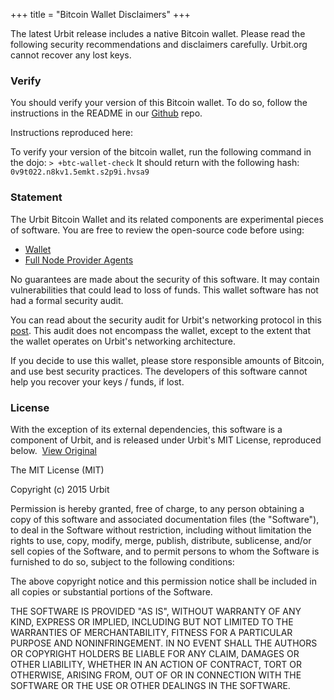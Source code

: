 +++
title = "Bitcoin Wallet Disclaimers"
+++



The latest Urbit release includes a native Bitcoin wallet. Please read the following security recommendations and disclaimers carefully. Urbit.org cannot recover any lost keys.



### Verify

You should verify your version of this Bitcoin wallet. To do so, follow the instructions in the README in our [Github](https://github.com/urbit/urbit/blob/master/pkg/btc-wallet/README.md) repo. 

Instructions reproduced here: 

To verify your version of the bitcoin wallet, run the following command in the dojo:
`> +btc-wallet-check`
It should return with the following hash:
`0v9t022.n8kv1.5emkt.s2p9i.hvsa9`


### Statement

The Urbit Bitcoin Wallet and its related components are experimental pieces of software. You are free to review the open-source code before using: 
- [Wallet](https://github.com/urbit/urbit/tree/master/pkg/btc-wallet) 
- [Full Node Provider Agents](https://github.com/timlucmiptev/btc-agents)

No guarantees are made about the security of this software. It may contain vulnerabilities that could lead to loss of funds. This wallet software has not had a formal security  audit. 

You can read about the security audit for Urbit's networking protocol in this [post](https://urbit.org/blog/security-audit/). This audit does not encompass the wallet, except to the extent that the wallet operates on Urbit's networking architecture.

If you decide to use this wallet, please store responsible amounts of Bitcoin, and use best security practices. The developers of this software cannot help you recover your keys / funds, if lost. 


### License

With the exception of its external dependencies, this software is a component of Urbit, and is released under Urbit's MIT License, reproduced below.  [View Original](https://raw.githubusercontent.com/urbit/urbit/master/LICENSE.txt)

The MIT License (MIT)

Copyright (c) 2015 Urbit

Permission is hereby granted, free of charge, to any person obtaining a copy
of this software and associated documentation files (the "Software"), to deal
in the Software without restriction, including without limitation the rights
to use, copy, modify, merge, publish, distribute, sublicense, and/or sell
copies of the Software, and to permit persons to whom the Software is
furnished to do so, subject to the following conditions:

The above copyright notice and this permission notice shall be included in all copies or substantial portions of the Software.

THE SOFTWARE IS PROVIDED "AS IS", WITHOUT WARRANTY OF ANY KIND, EXPRESS OR IMPLIED, INCLUDING BUT NOT LIMITED TO THE WARRANTIES OF MERCHANTABILITY, FITNESS FOR A PARTICULAR PURPOSE AND NONINFRINGEMENT. IN NO EVENT SHALL THE AUTHORS OR COPYRIGHT HOLDERS BE LIABLE FOR ANY CLAIM, DAMAGES OR OTHER LIABILITY, WHETHER IN AN ACTION OF CONTRACT, TORT OR OTHERWISE, ARISING FROM, OUT OF OR IN CONNECTION WITH THE SOFTWARE OR THE USE OR OTHER DEALINGS IN THE SOFTWARE.
